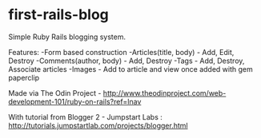 # first-rails-blog
Simple Ruby Rails blogging system.

Features:
-Form based construction
-Articles(title, body) - Add, Edit, Destroy
-Comments(author, body) - Add, Destroy
-Tags - Add, Destroy, Associate articles
-Images - Add to article and view once added with gem paperclip

Made via The Odin Project - http://www.theodinproject.com/web-development-101/ruby-on-rails?ref=lnav

With tutorial from Blogger 2 - Jumpstart Labs : http://tutorials.jumpstartlab.com/projects/blogger.html
